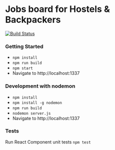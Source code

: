 # Jobs board for Hostels & Backpackers

[![Build Status](https://snap-ci.com/hzhu/weworkhostels-v2/branch/master/build_image)](https://snap-ci.com/hzhu/weworkhostels-v2/branch/master)

### Getting Started
* `npm install`
* `npm run build`
* `npm start`
* Navigate to http://localhost:1337

### Development with nodemon
* `npm install`
* `npm install -g nodemon`
* `npm run build`
* `nodemon server.js`
* Navigate to http://localhost:1337

### Tests
Run React Component unit tests
`npm test`